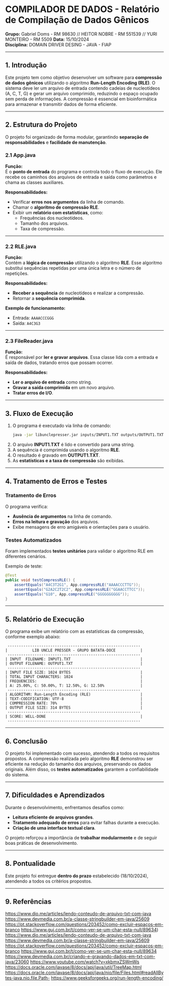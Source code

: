 # **COMPILADOR DE DADOS - Relatório de Compilação de Dados Gênicos**

**Grupo:** Gabriel Doms - RM 98630 // HEITOR NOBRE - RM 551539 // YURI MONTEIRO - RM 5509
**Data:** 15/10/2024  
**Disciplina:** DOMAIN DRIVER DESING - JAVA - FIAP

---

## **1. Introdução**

Este projeto tem como objetivo desenvolver um software para **compressão de dados gênicos** utilizando o algoritmo **Run-Length Encoding (RLE)**. O sistema deve ler um arquivo de entrada contendo cadeias de nucleotídeos (A, C, T, G) e gerar um arquivo comprimido, reduzindo o espaço ocupado sem perda de informações. A compressão é essencial em bioinformática para armazenar e transmitir dados de forma eficiente.

---

## **2. Estrutura do Projeto**

O projeto foi organizado de forma modular, garantindo **separação de responsabilidades** e **facilidade de manutenção**.

### **2.1 App.java**

**Função:**  
É o **ponto de entrada** do programa e controla todo o fluxo de execução. Ele recebe os caminhos dos arquivos de entrada e saída como parâmetros e chama as classes auxiliares.

**Responsabilidades:**

- Verificar **erros nos argumentos** da linha de comando.
- Chamar o **algoritmo de compressão RLE**.
- Exibir um **relatório com estatísticas**, como:
  - Frequências dos nucleotídeos.
  - Tamanho dos arquivos.
  - Taxa de compressão.

---

### **2.2 RLE.java**

**Função:**  
Contém a **lógica de compressão** utilizando o algoritmo **RLE**. Esse algoritmo substitui sequências repetidas por uma única letra e o número de repetições.

**Responsabilidades:**

- **Receber a sequência** de nucleotídeos e realizar a compressão.
- Retornar a **sequência comprimida**.

**Exemplo de funcionamento:**

- Entrada: `AAAACCCGGG`
- Saída: `A4C3G3`

---

### **2.3 FileReader.java**

**Função:**  
É responsável por **ler e gravar arquivos**. Essa classe lida com a entrada e saída de dados, tratando erros que possam ocorrer.

**Responsabilidades:**

- **Ler o arquivo de entrada** como string.
- **Gravar a saída comprimida** em um novo arquivo.
- **Tratar erros de I/O**.

---

## **3. Fluxo de Execução**

1. O programa é executado via linha de comando:
   ```bash
   java -jar libunclepresser.jar inputs/INPUT1.TXT outputs/OUTPUT1.TXT
   ```
2. O arquivo **INPUT1.TXT** é lido e convertido para uma string.
3. A sequência é comprimida usando o algoritmo **RLE**.
4. O resultado é gravado em **OUTPUT1.TXT**.
5. As **estatísticas e a taxa de compressão** são exibidas.

---

## **4. Tratamento de Erros e Testes**

### **Tratamento de Erros**

O programa verifica:

- **Ausência de argumentos** na linha de comando.
- **Erros na leitura e gravação** dos arquivos.
- Exibe mensagens de erro amigáveis e orientações para o usuário.

### **Testes Automatizados**

Foram implementados **testes unitários** para validar o algoritmo RLE em diferentes cenários.

Exemplo de teste:

```java
@Test
public void testCompressRLE() {
    assertEquals("A4C3T2G1", App.compressRLE("AAAACCCTTG"));
    assertEquals("G2A2C2T2C2", App.compressRLE("GGAACCTTCC"));
    assertEquals("G10", App.compressRLE("GGGGGGGGGG"));
}
```

---

## **5. Relatório de Execução**

O programa exibe um relatório com as estatísticas da compressão, conforme exemplo abaixo:

```
 -----------------------------------------------------------
|           LIB UNCLE PRESSER - GRUPO BATATA-DOCE           |
 -----------------------------------------------------------
| INPUT  FILENAME: INPUT1.TXT                               |
| OUTPUT FILENAME: OUTPUT1.TXT                              |
 -----------------------------------------------------------
| INPUT FILE SIZE: 1024 BYTES                               |
| TOTAL INPUT CHARACTERS: 1024                              |
| FREQUENCIES:                                              |
| A: 25.00%, C: 50.00%, T: 12.50%, G: 12.50%                |
 -----------------------------------------------------------
| ALGORITHM: Run-Length Encoding (RLE)                      |
| TEXT-CODIFICATION: UTF-8                                  |
| COMPRESSION RATE: 70%                                     |
| OUTPUT FILE SIZE: 314 BYTES                               |
 -----------------------------------------------------------
| SCORE: WELL-DONE                                          |
 -----------------------------------------------------------
```

---

## **6. Conclusão**

O projeto foi implementado com sucesso, atendendo a todos os requisitos propostos. A compressão realizada pelo algoritmo **RLE** demonstrou ser eficiente na redução do tamanho dos arquivos, preservando os dados originais. Além disso, os **testes automatizados** garantem a confiabilidade do sistema.

---

## **7. Dificuldades e Aprendizados**

Durante o desenvolvimento, enfrentamos desafios como:

- **Leitura eficiente de arquivos grandes**.
- **Tratamento adequado de erros** para evitar falhas durante a execução.
- **Criação de uma interface textual clara**.

O projeto reforçou a importância de **trabalhar modularmente** e de seguir boas práticas de desenvolvimento.

---

## **8. Pontualidade**

Este projeto foi entregue **dentro do prazo** estabelecido (18/10/2024), atendendo a todos os critérios propostos.

---

## **9. Referências**

https://www.dio.me/articles/lendo-conteudo-de-arquivo-txt-com-java
https://www.devmedia.com.br/a-classe-stringbuilder-em-java/25609
https://pt.stackoverflow.com/questions/203452/como-excluir-espaços-em-branco
https://www.guj.com.br/t/como-ver-se-um-char-esta-null/89634)
https://www.dio.me/articles/lendo-conteudo-de-arquivo-txt-com-java
https://www.devmedia.com.br/a-classe-stringbuilder-em-java/25609
https://pt.stackoverflow.com/questions/203452/como-excluir-espaços-em-branco
https://www.guj.com.br/t/como-ver-se-um-char-esta-null/89634
https://www.devmedia.com.br/criando-e-gravando-dados-em-txt-com-java/23060
https://www.youtube.com/watch?v=xkbmxZSWmWs
https://docs.oracle.com/javase/8/docs/api/java/util/TreeMap.html
https://docs.oracle.com/javase/8/docs/api/java/nio/file/Files.html#readAllBytes-java.nio.file.Path-
https://www.geeksforgeeks.org/run-length-encoding/
